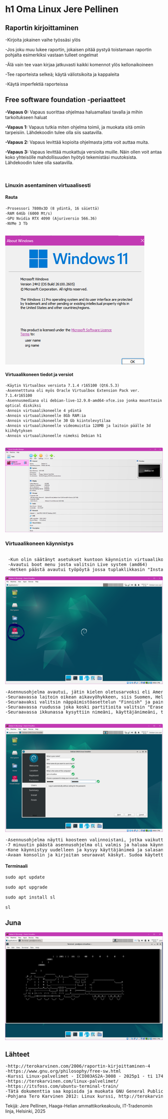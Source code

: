 

<H1>h1 Oma Linux Jere Pellinen</H1>
<h2>Raportin  kirjoittaminen</h2>  

-Kirjoita jokainen vaihe työssäsi ylös   

-Jos joku muu lukee raportin, jokaisen pitää pystyä toistamaan raportin pohjalta esimerkiksi vastaan tulleet ongelmat   

-Älä vain tee vaan kirjaa jatkuvasti kaikki komennot ylös kellonaikoineen  

-Tee raporteista selkeä; käytä väliotsikoita ja kappaleita  

-Käytä imperfektiä raporteissa   

<h2>Free software foundation -periaatteet</h2>  

<b>-Vapaus 0:</b> Vapaus suorittaa ohjelmaa haluamallasi tavalla ja mihin tarkoitukseen haluat   

<b>-Vapaus 1:</b> Vapaus tutkia miten ohjelma toimii, ja muokata sitä omiin tarpeisiin. Lähdekoodin tulee olla siis saatavilla.  

<b>-Vapaus 2:</b> Vapaus levittää kopioita ohjelmasta jotta voit auttaa muita.   

<b>-Vapaus 3:</b> Vapaus levittää muokattuja versioita muille. Näin ollen voit antaa koko yhteisölle mahdollisuuden hyötyö tekemistäsi muutoksista. Lähdekoodin tulee olla saatavilla.   

<br>
<H3>Linuxin asentaminen virtuaalisesti</H3>   

<h4>Rauta</h4>  


    -Prosessori 7800x3D (8 ydintä, 16 säiettä)
    -RAM 64Gb (6000 Mt/s)
    -GPU Nvidia RTX 4090 (Ajuriversio 566.36)
    -NVMe 3 Tb  
<br>
    <img src="win.png">
    
    
<br>

<H4>Virtuaalikoneen tiedot ja versiot</H4>  

    -Käytin Virtualbox versiota 7.1.4 r165100 (Qt6.5.3)  
    -Asennetttuna oli myös Oracle Virtualbox Extension Pack ver. 7.1.4r165100  
    -Asennusmediana oli debian-live-12.9.0-amd64-xfce.iso jonka mounttasin optical diskiksi  
    -Annoin virtuaalikoneelle 4 ydintä  
    -Annoin virtuaalikoneelle 8Gb RAM:ia  
    -Annoin virtuaalikoneelle 30 Gb kiintolevytilaa  
    -Annoin virtuaalikoneelle videomuistia 128MB ja laitoin päälle 3d kiihdytyksen
    -Annoin virtuaalikoneelle nimeksi Debian h1


<br>

 <img src="kone.png">  
 
 <H3>Virtuaalikoneen käynnistys</H3>  
<pre> 
 -Kun olin säätänyt asetukset kuntoon käynnistin virtuaalikoneen painamalla Start näppäintä.  
 -Avautui boot menu josta valitsin Live system (amd64)  
 -Hetken päästä avautui työpöytä jossa tuplaklikkasin "Install Debian"  
</pre>  

<img src="live.png">  
<pre>
-Asennusohjelma avautui, jätin kielen oletusarvoksi eli American English (United States) ja painoin next  
-Seuraavassa laitoin oikean aikavyöhykkeen, siis Suomen, Helsingin, jossa olen tällä hetkellä ja painoin sitten next  
-Seuraavaksi valitsin näppäimistöasettelun "Finnish" ja painoin next  
-Seuraavassa ruudussa joka koski partitioita valitsin "Erase Disk" ja painoin next  
-Seuraavassa ikkunassa kysyttiin nimeäni, käyttäjänimeäni, tietokoneen nimeä sekä salasanaa. Salasana tuli myös toistaa. Painoin jälleen next.  
    
</pre>  

<img src="live2.png">  

<pre>
-Asennusohjelma näytti koosteen valinnoistani, jotka vaikuttivat oikeilta. Painoin Install.  
-7 minuutin päästä asennusohjelma oli valmis ja haluaa käynnistää itsensä uudestaan. Painan Done.  
-Kone käynnistyy uudelleen ja kysyy käyttäjänimeä ja salasanaa jotka laitan ja painana Log In  
-Avaan konsolin ja kirjoitan seuraavat käskyt. Sudoa käytettäessä laitetaan salasana.
</pre>  

<h4>Terminaali</h4>

<pre>
sudo apt update

sudo apt upgrade

sudo apt install sl  
    
sl
</pre>

<h2>Juna</h2>

<img src="juna.png">  

<h2>Lähteet</h2>  
<pre>
-http://terokarvinen.com/2006/raportin-kirjoittaminen-4  
-https://www.gnu.org/philosophy/free-sw.html  
-Kurssi Linux-palvelimet - ICI003AS2A-3008 - 2025p1 - ti 1740 online - Tero  
-https://terokarvinen.com/linux-palvelimet/  
-https://itsfoss.com/ubuntu-terminal-train/  
-Tätä dokumenttia saa kopioida ja muokata GNU General Public License (versio 2 tai uudempi) mukaisesti. http://www.gnu.org/licenses/gpl.html
-Pohjana Tero Karvinen 2012: Linux kurssi, http://terokarvinen.com</pre>


Tekijä: Jere Pellinen, Haaga-Helian ammattikorkeakoulu, IT-Tradenomin linja, Helsinki, 2025
